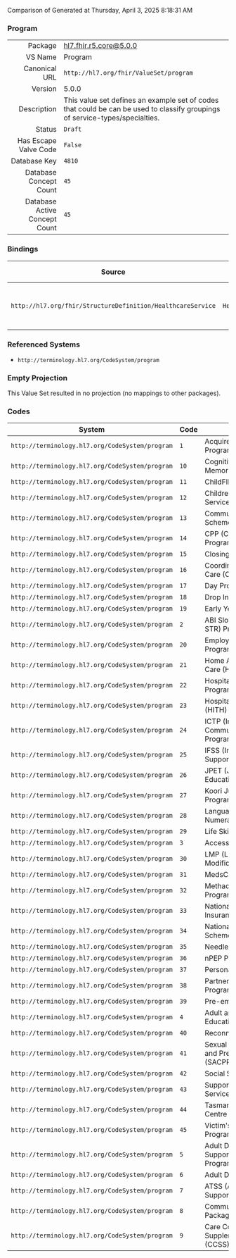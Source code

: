 Comparison of 
Generated at Thursday, April 3, 2025 8:18:31 AM

### Program

|      |     |
| ---: | --- |
| Package | hl7.fhir.r5.core@5.0.0 |
| VS Name | Program |
| Canonical URL | `http://hl7.org/fhir/ValueSet/program` |
| Version | 5.0.0 |
| Description | This value set defines an example set of codes that could be can be used to classify groupings of service-types/specialties. |
| Status | `Draft` |
| Has Escape Valve Code | `False` |
| Database Key | `4810` |
| Database Concept Count | `45` |
| Database Active Concept Count | `45` |
### Bindings

| Source | Element | Binding | Strength | Element Short |
| ------ | ------- | ------- | -------- | ------------- |
| `http://hl7.org/fhir/StructureDefinition/HealthcareService` | `HealthcareService.program` | `http://hl7.org/fhir/ValueSet/program` | `Example` | Programs that this service is applicable to |

### Referenced Systems

* `http://terminology.hl7.org/CodeSystem/program`
### Empty Projection

This Value Set resulted in no projection (no mappings to other packages).

### Codes

| System | Code | Display |
| ------ | ---- | ------- |
| `http://terminology.hl7.org/CodeSystem/program` | `1` | Acquired Brain Injury (ABI) Program  |
| `http://terminology.hl7.org/CodeSystem/program` | `10` | Cognitive Dementia Memory Service (CDAMS) |
| `http://terminology.hl7.org/CodeSystem/program` | `11` | ChildFIRST |
| `http://terminology.hl7.org/CodeSystem/program` | `12` | Children's Contact Services |
| `http://terminology.hl7.org/CodeSystem/program` | `13` | Community Visitors Scheme |
| `http://terminology.hl7.org/CodeSystem/program` | `14` | CPP (Community Partners Program) |
| `http://terminology.hl7.org/CodeSystem/program` | `15` | Closing the Gap (CTG) |
| `http://terminology.hl7.org/CodeSystem/program` | `16` | Coordinated Veterans' Care (CVC) Program |
| `http://terminology.hl7.org/CodeSystem/program` | `17` | Day Program |
| `http://terminology.hl7.org/CodeSystem/program` | `18` | Drop In Program |
| `http://terminology.hl7.org/CodeSystem/program` | `19` | Early Years Program |
| `http://terminology.hl7.org/CodeSystem/program` | `2` | ABI Slow To Recover (ABI STR) Program |
| `http://terminology.hl7.org/CodeSystem/program` | `20` | Employee Assistance Program |
| `http://terminology.hl7.org/CodeSystem/program` | `21` | Home And Community Care (HACC) |
| `http://terminology.hl7.org/CodeSystem/program` | `22` | Hospital Admission Risk Program (HARP) |
| `http://terminology.hl7.org/CodeSystem/program` | `23` | Hospital in the Home (HITH) Program |
| `http://terminology.hl7.org/CodeSystem/program` | `24` | ICTP (Intensive Community Treatment Program) |
| `http://terminology.hl7.org/CodeSystem/program` | `25` | IFSS (Intensive Family Support Program) |
| `http://terminology.hl7.org/CodeSystem/program` | `26` | JPET (Job Placement, Education and Training) |
| `http://terminology.hl7.org/CodeSystem/program` | `27` | Koori Juvenile Justice Program |
| `http://terminology.hl7.org/CodeSystem/program` | `28` | Language Literacy and Numeracy Program |
| `http://terminology.hl7.org/CodeSystem/program` | `29` | Life Skills Program |
| `http://terminology.hl7.org/CodeSystem/program` | `3` | Access Programs |
| `http://terminology.hl7.org/CodeSystem/program` | `30` | LMP (Lifestyle Modification Program) |
| `http://terminology.hl7.org/CodeSystem/program` | `31` | MedsCheck Program |
| `http://terminology.hl7.org/CodeSystem/program` | `32` | Methadone/Buprenorphine Program |
| `http://terminology.hl7.org/CodeSystem/program` | `33` | National Disabilities Insurance Scheme (NDIS) |
| `http://terminology.hl7.org/CodeSystem/program` | `34` | National Diabetes Services Scheme (NDSS) |
| `http://terminology.hl7.org/CodeSystem/program` | `35` | Needle/Syringe Program |
| `http://terminology.hl7.org/CodeSystem/program` | `36` | nPEP Program |
| `http://terminology.hl7.org/CodeSystem/program` | `37` | Personal Support Program |
| `http://terminology.hl7.org/CodeSystem/program` | `38` | Partners in Recovery (PIR) Program |
| `http://terminology.hl7.org/CodeSystem/program` | `39` | Pre-employment Program |
| `http://terminology.hl7.org/CodeSystem/program` | `4` | Adult and Further Education (ACFE) Program |
| `http://terminology.hl7.org/CodeSystem/program` | `40` | Reconnect Program |
| `http://terminology.hl7.org/CodeSystem/program` | `41` | Sexual Abuse Counselling and Prevention Program (SACPP) |
| `http://terminology.hl7.org/CodeSystem/program` | `42` | Social Support Programs |
| `http://terminology.hl7.org/CodeSystem/program` | `43` | Supported Residential Service (SRS) |
| `http://terminology.hl7.org/CodeSystem/program` | `44` | Tasmanian Aboriginal Centre (TAC) |
| `http://terminology.hl7.org/CodeSystem/program` | `45` | Victim's Assistance Program |
| `http://terminology.hl7.org/CodeSystem/program` | `5` | Adult Day Activity and Support Services (ADASS) Program |
| `http://terminology.hl7.org/CodeSystem/program` | `6` | Adult Day Care Program |
| `http://terminology.hl7.org/CodeSystem/program` | `7` | ATSS (Adult Training Support Service) |
| `http://terminology.hl7.org/CodeSystem/program` | `8` | Community Aged Care Packages (CACP) |
| `http://terminology.hl7.org/CodeSystem/program` | `9` | Care Coordination & Supplementary Services (CCSS) |
